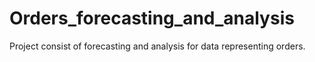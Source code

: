 # Orders_forecasting_and_analysis
Project consist of forecasting and analysis for data representing orders.
